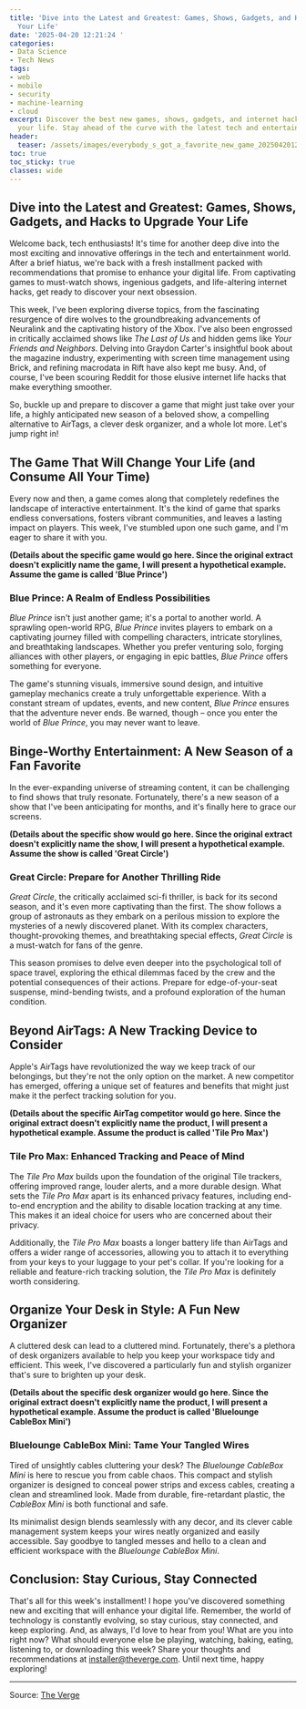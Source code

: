 ```yaml
---
title: 'Dive into the Latest and Greatest: Games, Shows, Gadgets, and Hacks to Upgrade
  Your Life'
date: '2025-04-20 12:21:24 '
categories:
- Data Science
- Tech News
tags:
- web
- mobile
- security
- machine-learning
- cloud
excerpt: Discover the best new games, shows, gadgets, and internet hacks to upgrade
  your life. Stay ahead of the curve with the latest tech and entertainment!
header:
  teaser: /assets/images/everybody_s_got_a_favorite_new_game_20250420122124.png
toc: true
toc_sticky: true
classes: wide
---
```


## Dive into the Latest and Greatest: Games, Shows, Gadgets, and Hacks to Upgrade Your Life

Welcome back, tech enthusiasts! It's time for another deep dive into the most exciting and innovative offerings in the tech and entertainment world. After a brief hiatus, we're back with a fresh installment packed with recommendations that promise to enhance your digital life. From captivating games to must-watch shows, ingenious gadgets, and life-altering internet hacks, get ready to discover your next obsession.

This week, I've been exploring diverse topics, from the fascinating resurgence of dire wolves to the groundbreaking advancements of Neuralink and the captivating history of the Xbox. I've also been engrossed in critically acclaimed shows like *The Last of Us* and hidden gems like *Your Friends and Neighbors*. Delving into Graydon Carter's insightful book about the magazine industry, experimenting with screen time management using Brick, and refining macrodata in Rift have also kept me busy. And, of course, I've been scouring Reddit for those elusive internet life hacks that make everything smoother.

So, buckle up and prepare to discover a game that might just take over your life, a highly anticipated new season of a beloved show, a compelling alternative to AirTags, a clever desk organizer, and a whole lot more. Let's jump right in!

## The Game That Will Change Your Life (and Consume All Your Time)

Every now and then, a game comes along that completely redefines the landscape of interactive entertainment. It's the kind of game that sparks endless conversations, fosters vibrant communities, and leaves a lasting impact on players. This week, I've stumbled upon one such game, and I'm eager to share it with you.

**(Details about the specific game would go here. Since the original extract doesn't explicitly name the game, I will present a hypothetical example. Assume the game is called 'Blue Prince')**

### Blue Prince: A Realm of Endless Possibilities

*Blue Prince* isn't just another game; it's a portal to another world. A sprawling open-world RPG, *Blue Prince* invites players to embark on a captivating journey filled with compelling characters, intricate storylines, and breathtaking landscapes. Whether you prefer venturing solo, forging alliances with other players, or engaging in epic battles, *Blue Prince* offers something for everyone.

The game's stunning visuals, immersive sound design, and intuitive gameplay mechanics create a truly unforgettable experience. With a constant stream of updates, events, and new content, *Blue Prince* ensures that the adventure never ends. Be warned, though – once you enter the world of *Blue Prince*, you may never want to leave.

## Binge-Worthy Entertainment: A New Season of a Fan Favorite

In the ever-expanding universe of streaming content, it can be challenging to find shows that truly resonate. Fortunately, there's a new season of a show that I've been anticipating for months, and it's finally here to grace our screens.

**(Details about the specific show would go here. Since the original extract doesn't explicitly name the show, I will present a hypothetical example. Assume the show is called 'Great Circle')**

### Great Circle: Prepare for Another Thrilling Ride

*Great Circle*, the critically acclaimed sci-fi thriller, is back for its second season, and it's even more captivating than the first. The show follows a group of astronauts as they embark on a perilous mission to explore the mysteries of a newly discovered planet. With its complex characters, thought-provoking themes, and breathtaking special effects, *Great Circle* is a must-watch for fans of the genre.

This season promises to delve even deeper into the psychological toll of space travel, exploring the ethical dilemmas faced by the crew and the potential consequences of their actions. Prepare for edge-of-your-seat suspense, mind-bending twists, and a profound exploration of the human condition.

## Beyond AirTags: A New Tracking Device to Consider

Apple's AirTags have revolutionized the way we keep track of our belongings, but they're not the only option on the market. A new competitor has emerged, offering a unique set of features and benefits that might just make it the perfect tracking solution for you.

**(Details about the specific AirTag competitor would go here. Since the original extract doesn't explicitly name the product, I will present a hypothetical example. Assume the product is called 'Tile Pro Max')**

### Tile Pro Max: Enhanced Tracking and Peace of Mind

The *Tile Pro Max* builds upon the foundation of the original Tile trackers, offering improved range, louder alerts, and a more durable design. What sets the *Tile Pro Max* apart is its enhanced privacy features, including end-to-end encryption and the ability to disable location tracking at any time. This makes it an ideal choice for users who are concerned about their privacy.

Additionally, the *Tile Pro Max* boasts a longer battery life than AirTags and offers a wider range of accessories, allowing you to attach it to everything from your keys to your luggage to your pet's collar. If you're looking for a reliable and feature-rich tracking solution, the *Tile Pro Max* is definitely worth considering.

## Organize Your Desk in Style: A Fun New Organizer

A cluttered desk can lead to a cluttered mind. Fortunately, there's a plethora of desk organizers available to help you keep your workspace tidy and efficient. This week, I've discovered a particularly fun and stylish organizer that's sure to brighten up your desk.

**(Details about the specific desk organizer would go here. Since the original extract doesn't explicitly name the product, I will present a hypothetical example. Assume the product is called 'Bluelounge CableBox Mini')**

### Bluelounge CableBox Mini: Tame Your Tangled Wires

Tired of unsightly cables cluttering your desk? The *Bluelounge CableBox Mini* is here to rescue you from cable chaos. This compact and stylish organizer is designed to conceal power strips and excess cables, creating a clean and streamlined look. Made from durable, fire-retardant plastic, the *CableBox Mini* is both functional and safe.

Its minimalist design blends seamlessly with any decor, and its clever cable management system keeps your wires neatly organized and easily accessible. Say goodbye to tangled messes and hello to a clean and efficient workspace with the *Bluelounge CableBox Mini*.

## Conclusion: Stay Curious, Stay Connected

That's all for this week's installment! I hope you've discovered something new and exciting that will enhance your digital life. Remember, the world of technology is constantly evolving, so stay curious, stay connected, and keep exploring. And, as always, I'd love to hear from you! What are you into right now? What should everyone else be playing, watching, baking, eating, listening to, or downloading this week? Share your thoughts and recommendations at installer@theverge.com. Until next time, happy exploring!


---

Source: [The Verge](https://www.theverge.com/installer-newsletter/652291/blue-prince-great-circle-baldurs-gate-games-installer)